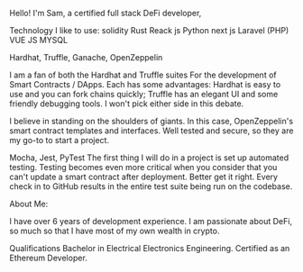 Hello! I'm Sam, a certified full stack DeFi developer,

Technology I like to use:
solidity
Rust 
Reack js
Python 
next js 
Laravel (PHP)
VUE JS
MYSQL


Hardhat, Truffle, Ganache, OpenZeppelin

I am a fan of both the Hardhat and Truffle suites For the development of Smart Contracts / DApps. Each has some advantages: Hardhat is easy to use and you can fork chains quickly; Truffle has an elegant UI and some friendly debugging tools. I won't pick either side in this debate.

I believe in standing on the shoulders of giants. In this case, OpenZeppelin's smart contract templates and interfaces. Well tested and secure, so they are my go-to to start a project.

 Mocha, Jest, PyTest
 The first thing I will do in a project is set up automated testing. 
 Testing becomes even more critical when you consider that you can't update a smart contract after deployment.
 Better get it right. Every check in to GitHub results in the entire test suite being run on the codebase.
 
 About Me:
 
 I have over 6 years of development experience. 
 I am passionate about DeFi, so much so that I have most of my own wealth in crypto.

Qualifications
Bachelor in Electrical Electronics Engineering.
Certified as an Ethereum Developer.
